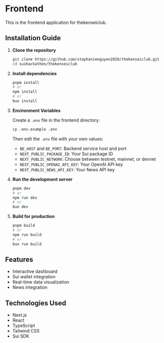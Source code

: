 # Frontend

This is the frontend application for thekenseiclub.

## Installation Guide

1. **Clone the repository**

   ```bash
   git clone https://github.com/stephanienguyen2020/thekenseiclub.git
   cd suihackathon/thekenseiclub
   ```

2. **Install dependencies**

   ```bash
   pnpm install
   # or
   npm install
   # or
   bun install
   ```

3. **Environment Variables**

   Create a `.env` file in the frontend directory:

   ```bash
   cp .env.example .env
   ```

   Then edit the `.env` file with your own values:

   - `BE_HOST` and `BE_PORT`: Backend service host and port
   - `NEXT_PUBLIC_PACKAGE_ID`: Your Sui package ID
   - `NEXT_PUBLIC_NETWORK`: Choose between testnet, mainnet, or devnet
   - `NEXT_PUBLIC_OPENAI_API_KEY`: Your OpenAI API key
   - `NEXT_PUBLIC_NEWS_API_KEY`: Your News API key

4. **Run the development server**

   ```bash
   pnpm dev
   # or
   npm run dev
   # or
   bun dev
   ```

5. **Build for production**

   ```bash
   pnpm build
   # or
   npm run build
   # or
   bun run build
   ```

## Features

- Interactive dashboard
- Sui wallet integration
- Real-time data visualization
- News integration

## Technologies Used

- Next.js
- React
- TypeScript
- Tailwind CSS
- Sui SDK

